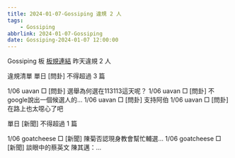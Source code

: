 ```yaml
---
title: 2024-01-07-Gossiping 違規 2 人
tags:
    - Gossiping
abbrlink: 2024-01-07-Gossiping
date: Gossiping-2024-01-07 12:00:00
---
```

Gossiping 板 [板規連結](https://www.ptt.cc/bbs/Gossiping/M.1637425085.A.07D.html)
昨天違規 2 人
<!-- more -->

違規清單
單日 [問卦] 不得超過 3 篇

1/06 uavan □ [問卦] 選舉為何選在113113這天呢？
1/06 uavan □ [問卦] 不google說出一個候選人的…
1/06 uavan □ [問卦] 支持阿伯
1/06 uavan □ [問卦] 在路上也太噁心了吧

單日 [新聞] 不得超過 1 篇

1/06 goatcheese □ [新聞] 陳菊否認現身教會幫忙輔選…
1/06 goatcheese □ [新聞] 談眼中的蔡英文 陳其邁：…